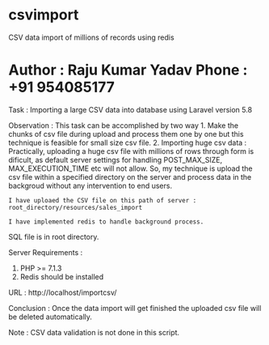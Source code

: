 # csvimport
CSV data import of millions of records using redis


Author : Raju Kumar Yadav
Phone : +91 954085177
===========================================================================
Task : Importing a large CSV data into database using Laravel version 5.8

Observation : This task can be accomplished by two way
	1. Make the chunks of csv file during upload and process them one by one but this technique is feasible for small size csv  file.
	2. Importing huge csv data : Practically, uploading a huge csv file with millions of rows through form is dificult, as default server settings for handling POST_MAX_SIZE, MAX_EXECUTION_TIME etc will not allow. So, my technique is upload the csv file within a specified directory on the server and process data in the backgroud without any intervention to end users.
	
	I have uploaed the CSV file on this path of server : root_directory/resources/sales_import 
	
	I have implemented redis to handle background process.
  
  SQL file is in root directory.


Server Requirements : 

1. PHP >= 7.1.3 
2. Redis should be installed 

URL : http://localhost/importcsv/


Conclusion : Once the data import will get finished the uploaded csv file will be deleted automatically.

Note : CSV data validation is not done in this script.

